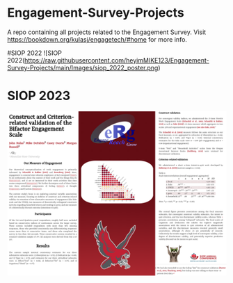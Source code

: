 # Engagement-Survey-Projects
A repo containing all projects related to the Engagement Survey.
Visit https://bookdown.org/kulasj/engagetech/#home for more info. 

#SIOP 2022
![SIOP 2022(https://raw.githubusercontent.com/heyimMIKE123/Engagement-Survey-Projects/main/Images/siop_2022_poster.png)

# SIOP 2023
![SIOP 2023](https://raw.githubusercontent.com/heyimMIKE123/Engagement-Survey-Projects/main/Images/siop_2023_poster.png)
